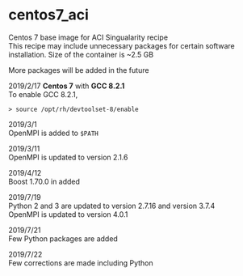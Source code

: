 # centos7_aci
Centos 7 base image for ACI Singualarity recipe  
This recipe may include unnecessary packages for certain software installation. Size of the container is ~2.5 GB

More packages will be added in the future

2019/2/17
**Centos 7** with **GCC  8.2.1**  
To enable GCC 8.2.1,  
```
> source /opt/rh/devtoolset-8/enable
```

2019/3/1  
OpenMPI is added to `$PATH`

2019/3/11  
OpenMPI is updated to version 2.1.6  

2019/4/12  
Boost 1.70.0 in added

2019/7/19  
Python 2 and 3 are updated to version 2.7.16 and version 3.7.4  
OpenMPI is updated to version 4.0.1

2019/7/21  
Few Python packages are added

2019/7/22  
Few corrections are made including Python
